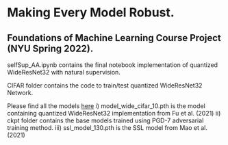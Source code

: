 # Making Every Model Robust.

## Foundations of Machine Learning Course Project (NYU Spring 2022).

selfSup_AA.ipynb contains the final notebook implementation of quantized WideResNet32 with natural supervision. 

CIFAR folder contains the code to train/test quantized WideResNet32 Network.

Please find all the models [here](https://drive.google.com/drive/folders/1lR3muFSTTbSLKquhG9uEcHJJY8zHr9r_?usp=sharing) 
i) model_wide_cifar_10.pth is the model containing quantized WideResNet32 implementation from Fu et al. (2021) 
ii) ckpt folder contains the base models trained using PGD-7 adversarial training method. 
iii) ssl_model_130.pth is the SSL model from Mao et al. (2021)
